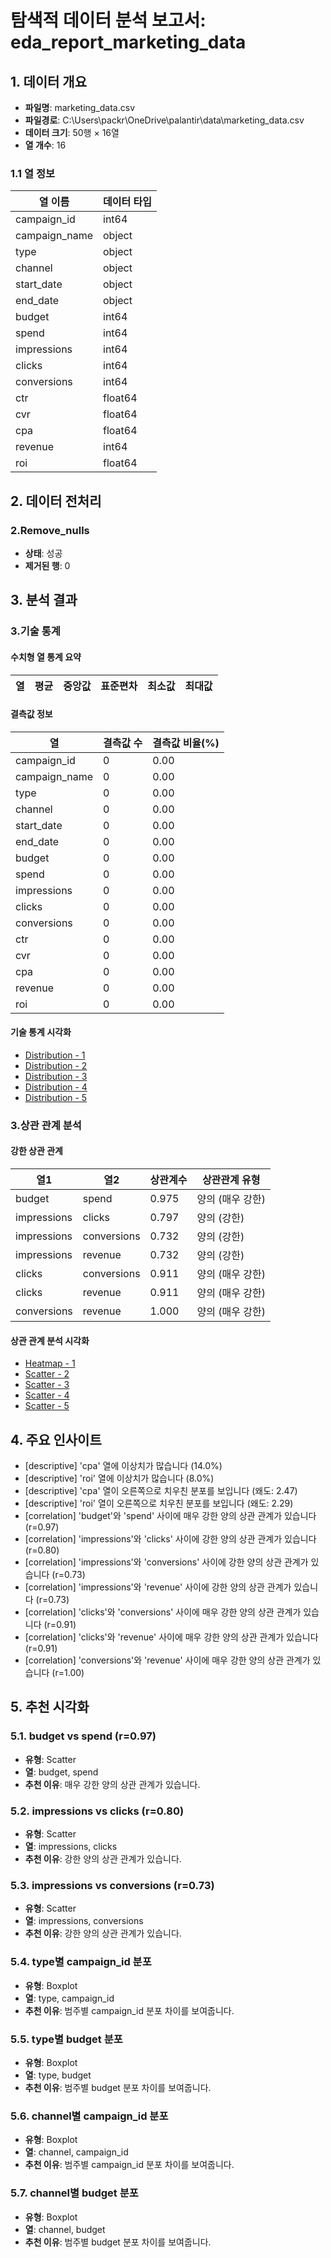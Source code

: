 # 탐색적 데이터 분석 보고서: eda_report_marketing_data

## 1. 데이터 개요

- **파일명**: marketing_data.csv
- **파일경로**: C:\Users\packr\OneDrive\palantir\data\marketing_data.csv
- **데이터 크기**: 50행 × 16열
- **열 개수**: 16

### 1.1 열 정보

| 열 이름 | 데이터 타입 |
|---------|------------|
| campaign_id | int64 |
| campaign_name | object |
| type | object |
| channel | object |
| start_date | object |
| end_date | object |
| budget | int64 |
| spend | int64 |
| impressions | int64 |
| clicks | int64 |
| conversions | int64 |
| ctr | float64 |
| cvr | float64 |
| cpa | float64 |
| revenue | int64 |
| roi | float64 |

## 2. 데이터 전처리

### 2.Remove_nulls

- **상태**: 성공
- **제거된 행**: 0

## 3. 분석 결과

### 3.기술 통계

#### 수치형 열 통계 요약

| 열 | 평균 | 중앙값 | 표준편차 | 최소값 | 최대값 |
|-----|------|--------|---------|--------|--------|

#### 결측값 정보

| 열 | 결측값 수 | 결측값 비율(%) |
|-----|-----------|---------------|
| campaign_id | 0 | 0.00 |
| campaign_name | 0 | 0.00 |
| type | 0 | 0.00 |
| channel | 0 | 0.00 |
| start_date | 0 | 0.00 |
| end_date | 0 | 0.00 |
| budget | 0 | 0.00 |
| spend | 0 | 0.00 |
| impressions | 0 | 0.00 |
| clicks | 0 | 0.00 |
| conversions | 0 | 0.00 |
| ctr | 0 | 0.00 |
| cvr | 0 | 0.00 |
| cpa | 0 | 0.00 |
| revenue | 0 | 0.00 |
| roi | 0 | 0.00 |

#### 기술 통계 시각화

- [Distribution - 1](../..\output\viz\eda_report_marketing_data\descriptive\descriptive_campaign_id_distribution.png)
- [Distribution - 2](../..\output\viz\eda_report_marketing_data\descriptive\descriptive_budget_distribution.png)
- [Distribution - 3](../..\output\viz\eda_report_marketing_data\descriptive\descriptive_spend_distribution.png)
- [Distribution - 4](../..\output\viz\eda_report_marketing_data\descriptive\descriptive_impressions_distribution.png)
- [Distribution - 5](../..\output\viz\eda_report_marketing_data\descriptive\descriptive_clicks_distribution.png)

### 3.상관 관계 분석

#### 강한 상관 관계

| 열1 | 열2 | 상관계수 | 상관관계 유형 |
|-----|-----|---------|------------|
| budget | spend | 0.975 | 양의 (매우 강한) |
| impressions | clicks | 0.797 | 양의 (강한) |
| impressions | conversions | 0.732 | 양의 (강한) |
| impressions | revenue | 0.732 | 양의 (강한) |
| clicks | conversions | 0.911 | 양의 (매우 강한) |
| clicks | revenue | 0.911 | 양의 (매우 강한) |
| conversions | revenue | 1.000 | 양의 (매우 강한) |

#### 상관 관계 분석 시각화

- [Heatmap - 1](../..\output\viz\eda_report_marketing_data\correlation\correlation_heatmap.png)
- [Scatter - 2](../..\output\viz\eda_report_marketing_data\correlation\correlation_scatter_budget_spend.png)
- [Scatter - 3](../..\output\viz\eda_report_marketing_data\correlation\correlation_scatter_impressions_clicks.png)
- [Scatter - 4](../..\output\viz\eda_report_marketing_data\correlation\correlation_scatter_impressions_conversions.png)
- [Scatter - 5](../..\output\viz\eda_report_marketing_data\correlation\correlation_scatter_impressions_revenue.png)

## 4. 주요 인사이트

- [descriptive] 'cpa' 열에 이상치가 많습니다 (14.0%)
- [descriptive] 'roi' 열에 이상치가 많습니다 (8.0%)
- [descriptive] 'cpa' 열이 오른쪽으로 치우친 분포를 보입니다 (왜도: 2.47)
- [descriptive] 'roi' 열이 오른쪽으로 치우친 분포를 보입니다 (왜도: 2.29)
- [correlation] 'budget'와 'spend' 사이에 매우 강한 양의 상관 관계가 있습니다 (r=0.97)
- [correlation] 'impressions'와 'clicks' 사이에 강한 양의 상관 관계가 있습니다 (r=0.80)
- [correlation] 'impressions'와 'conversions' 사이에 강한 양의 상관 관계가 있습니다 (r=0.73)
- [correlation] 'impressions'와 'revenue' 사이에 강한 양의 상관 관계가 있습니다 (r=0.73)
- [correlation] 'clicks'와 'conversions' 사이에 매우 강한 양의 상관 관계가 있습니다 (r=0.91)
- [correlation] 'clicks'와 'revenue' 사이에 매우 강한 양의 상관 관계가 있습니다 (r=0.91)
- [correlation] 'conversions'와 'revenue' 사이에 매우 강한 양의 상관 관계가 있습니다 (r=1.00)

## 5. 추천 시각화

### 5.1. budget vs spend (r=0.97)

- **유형**: Scatter
- **열**: budget, spend
- **추천 이유**: 매우 강한 양의 상관 관계가 있습니다.

### 5.2. impressions vs clicks (r=0.80)

- **유형**: Scatter
- **열**: impressions, clicks
- **추천 이유**: 강한 양의 상관 관계가 있습니다.

### 5.3. impressions vs conversions (r=0.73)

- **유형**: Scatter
- **열**: impressions, conversions
- **추천 이유**: 강한 양의 상관 관계가 있습니다.

### 5.4. type별 campaign_id 분포

- **유형**: Boxplot
- **열**: type, campaign_id
- **추천 이유**: 범주별 campaign_id 분포 차이를 보여줍니다.

### 5.5. type별 budget 분포

- **유형**: Boxplot
- **열**: type, budget
- **추천 이유**: 범주별 budget 분포 차이를 보여줍니다.

### 5.6. channel별 campaign_id 분포

- **유형**: Boxplot
- **열**: channel, campaign_id
- **추천 이유**: 범주별 campaign_id 분포 차이를 보여줍니다.

### 5.7. channel별 budget 분포

- **유형**: Boxplot
- **열**: channel, budget
- **추천 이유**: 범주별 budget 분포 차이를 보여줍니다.

